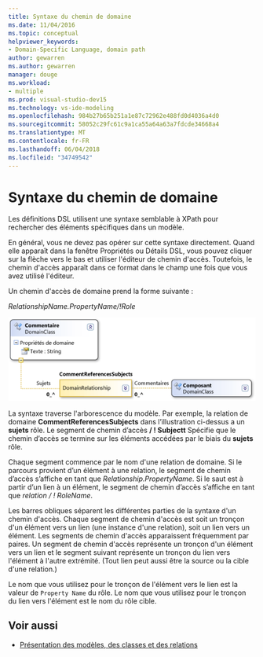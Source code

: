 ```yaml
---
title: Syntaxe du chemin de domaine
ms.date: 11/04/2016
ms.topic: conceptual
helpviewer_keywords:
- Domain-Specific Language, domain path
author: gewarren
ms.author: gewarren
manager: douge
ms.workload:
- multiple
ms.prod: visual-studio-dev15
ms.technology: vs-ide-modeling
ms.openlocfilehash: 984b27b65b251a1e87c72962e488fd0d4036a4d0
ms.sourcegitcommit: 58052c29fc61c9a1ca55a64a63a7fdcde34668a4
ms.translationtype: MT
ms.contentlocale: fr-FR
ms.lasthandoff: 06/04/2018
ms.locfileid: "34749542"
---
```

# <a name="domain-path-syntax"></a>Syntaxe du chemin de domaine
Les définitions DSL utilisent une syntaxe semblable à XPath pour rechercher des éléments spécifiques dans un modèle.

 En général, vous ne devez pas opérer sur cette syntaxe directement. Quand elle apparaît dans la fenêtre Propriétés ou Détails DSL, vous pouvez cliquer sur la flèche vers le bas et utiliser l'éditeur de chemin d'accès. Toutefois, le chemin d'accès apparaît dans ce format dans le champ une fois que vous avez utilisé l'éditeur.

 Un chemin d'accès de domaine prend la forme suivante :

 *RelationshipName.PropertyName/!Role*

 ![Relation de référence CommentReferencesSubjects](../modeling/media/dsl_reference.png)

 La syntaxe traverse l'arborescence du modèle. Par exemple, la relation de domaine **CommentReferencesSubjects** dans l’illustration ci-dessus a un **sujets** rôle. Le segment de chemin d’accès **/ ! Subjectt** Spécifie que le chemin d’accès se termine sur les éléments accédées par le biais du **sujets** rôle.

 Chaque segment commence par le nom d'une relation de domaine. Si le parcours provient d’un élément à une relation, le segment de chemin d’accès s’affiche en tant que *Relationship.PropertyName*. Si le saut est à partir d’un lien à un élément, le segment de chemin d’accès s’affiche en tant que *relation / ! RoleName*.

 Les barres obliques séparent les différentes parties de la syntaxe d'un chemin d'accès. Chaque segment de chemin d'accès est soit un tronçon d'un élément vers un lien (une instance d'une relation), soit un lien vers un élément. Les segments de chemin d'accès apparaissent fréquemment par paires. Un segment de chemin d'accès représente un tronçon d'un élément vers un lien et le segment suivant représente un tronçon du lien vers l'élément à l'autre extrémité. (Tout lien peut aussi être la source ou la cible d'une relation.)

 Le nom que vous utilisez pour le tronçon de l'élément vers le lien est la valeur de `Property Name` du rôle. Le nom que vous utilisez pour le tronçon du lien vers l'élément est le nom du rôle cible.

## <a name="see-also"></a>Voir aussi

- [Présentation des modèles, des classes et des relations](../modeling/understanding-models-classes-and-relationships.md)